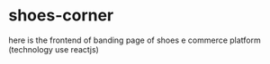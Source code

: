 # shoes-corner
here is the frontend of banding page of shoes e commerce platform (technology use reactjs)
